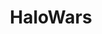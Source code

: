 ---
title: HaloWars
crosslinks:
- halo
- HaloWars2
- livven
- gamedesign
- HaloWarsSteam
- HaloStory
- ClashOfClans
---